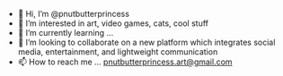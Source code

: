 - 👋 Hi, I’m @pnutbutterprincess
- 👀 I’m interested in art, video games, cats, cool stuff
- 🌱 I’m currently learning ...
- 💞️ I’m looking to collaborate on a new platform which integrates social media, entertainment, and lightweight communication
- 📫 How to reach me ... pnutbutterprincess.art@gmail.com

<!---
pnutbutterprincess/pnutbutterprincess is a ✨ special ✨ repository because its `README.md` (this file) appears on your GitHub profile.
You can click the Preview link to take a look at your changes.
--->

